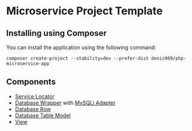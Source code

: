 # Microservice Project Template

## Installing using Composer

You can install the application using the following command:

`composer create-project --stability=dev --prefer-dist denis909/php-microservice-app`

## Components

  - [Service Locator](https://github.com/denis909/php-service-locator)
  - [Database Wrapper](https://github.com/denis909/php-db) with [MySQLi Adapter](https://github.com/denis909/php-db-mysqli)
  - [Database Row](https://github.com/denis909/php-array-object)
  - [Database Table Model](https://github.com/denis909/php-db-model)
  - [View](https://github.com/denis909/php-view)
